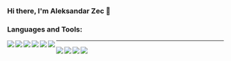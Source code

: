 ### Hi there, I'm Aleksandar Zec 👋

<!--
**acikaz/acikaz** is a ✨ _special_ ✨ repository because its `README.md` (this file) appears on your GitHub profile.

Here are some ideas to get you started:

- 🔭 I’m currently working on ...
- 🌱 I’m currently learning ...
- 👯 I’m looking to collaborate on ...
- 🤔 I’m looking for help with ...
- 💬 Ask me about ...
- 📫 How to reach me: ...
- 😄 Pronouns: ...
- ⚡ Fun fact: ...
-->
### Languages and Tools:
<img align="left" src="https://img.shields.io/badge/Python-14354C?style=for-the-badge&logo=python&logoColor=white" />
<img align="left" src="https://img.shields.io/badge/Django-092E20?style=for-the-badge&logo=django&logoColor=white" />
<img align="left" src="https://img.shields.io/badge/JavaScript-F7DF1E?style=for-the-badge&logo=javascript&logoColor=black" />
<img align="left" src="https://img.shields.io/badge/HTML5-E34F26?style=for-the-badge&logo=html5&logoColor=white" />
<img align="left" src="https://img.shields.io/badge/CSS3-1572B6?style=for-the-badge&logo=css3&logoColor=white" />
<img align="left" src="https://img.shields.io/badge/Amazon_AWS-232F3E?style=for-the-badge&logo=amazon-aws&logoColor=white" />
<hr>
<img align="left" src="https://img.shields.io/badge/Bootstrap-563D7C?style=for-the-badge&logo=bootstrap&logoColor=white" />
<img align="left" src="https://img.shields.io/badge/PHP-777BB4?style=for-the-badge&logo=php&logoColor=white" />
<img align="left" src="https://img.shields.io/badge/MySQL-00000F?style=for-the-badge&logo=mysql&logoColor=white" />
<img align="left" src="https://img.shields.io/badge/SQLite-07405E?style=for-the-badge&logo=sqlite&logoColor=white" />

